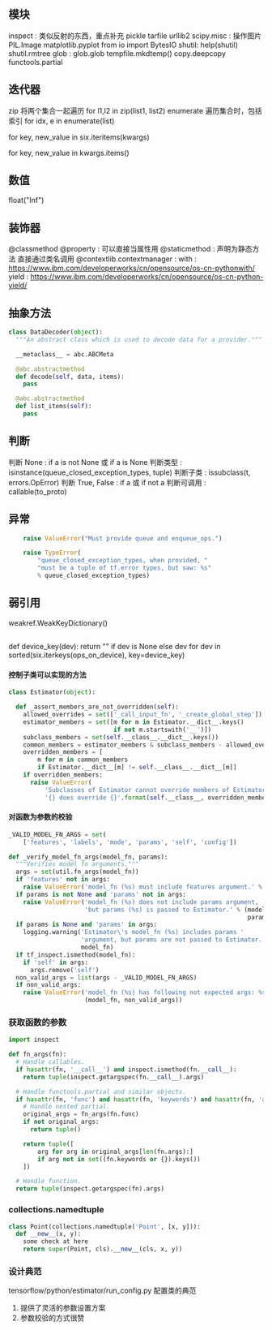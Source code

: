 
## 模块

inspect : 类似反射的东西，重点补充
pickle
tarfile
urllib2
scipy.misc : 操作图片
PIL.Image
matplotlib.pyplot
from io import BytesIO
shutil: help(shutil) shutil.rmtree
glob : glob.glob
tempfile.mkdtemp()
copy.deepcopy
functools.partial

## 迭代器

zip 将两个集合一起遍历 for l1,l2 in zip(list1, list2)
enumerate 遍历集合时，包括索引  for idx, e in enumerate(list)

for key, new_value in six.iteritems(kwargs)

for key, new_value in kwargs.items()

## 数值

float("Inf")

## 装饰器

  @classmethod
  @property   : 可以直接当属性用
  @staticmethod :  声明为静态方法 直接通过类名调用
  @contextlib.contextmanager :
  with  : https://www.ibm.com/developerworks/cn/opensource/os-cn-pythonwith/
  yield : https://www.ibm.com/developerworks/cn/opensource/os-cn-python-yield/

## 抽象方法

```python
class DataDecoder(object):
  """An abstract class which is used to decode data for a provider."""

  __metaclass__ = abc.ABCMeta

  @abc.abstractmethod
  def decode(self, data, items):
    pass

  @abc.abstractmethod
  def list_items(self):
    pass
```


## 判断

判断 None :  if a is not None 或  if a is None
判断类型  : isinstance(queue_closed_exception_types, tuple)
判断子类  : issubclass(t, errors.OpError)
判断 True, False : if a 或  if not a
判断可调用 : callable(to_proto)


## 异常

``` python
    raise ValueError("Must provide queue and enqueue_ops.")

    raise TypeError(
        "queue_closed_exception_types, when provided, "
        "must be a tuple of tf.error types, but saw: %s"
        % queue_closed_exception_types)
```
## 弱引用

weakref.WeakKeyDictionary()


##

def device_key(dev):
  return "" if dev is None else dev
for dev in sorted(six.iterkeys(ops_on_device), key=device_key)


#### 控制子类可以实现的方法

``` python
class Estimator(object):

  def _assert_members_are_not_overridden(self):
    allowed_overrides = set(['_call_input_fn', '_create_global_step'])
    estimator_members = set([m for m in Estimator.__dict__.keys()
                             if not m.startswith('__')])
    subclass_members = set(self.__class__.__dict__.keys())
    common_members = estimator_members & subclass_members - allowed_overrides
    overridden_members = [
        m for m in common_members
        if Estimator.__dict__[m] != self.__class__.__dict__[m]]
    if overridden_members:
      raise ValueError(
          'Subclasses of Estimator cannot override members of Estimator. '
          '{} does override {}'.format(self.__class__, overridden_members))
```

#### 对函数为参数的校验

``` python
_VALID_MODEL_FN_ARGS = set(
    ['features', 'labels', 'mode', 'params', 'self', 'config'])

def _verify_model_fn_args(model_fn, params):
  """Verifies model fn arguments."""
  args = set(util.fn_args(model_fn))
  if 'features' not in args:
    raise ValueError('model_fn (%s) must include features argument.' % model_fn)
  if params is not None and 'params' not in args:
    raise ValueError('model_fn (%s) does not include params argument, '
                     'but params (%s) is passed to Estimator.' % (model_fn,
                                                                  params))
  if params is None and 'params' in args:
    logging.warning('Estimator\'s model_fn (%s) includes params '
                    'argument, but params are not passed to Estimator.',
                    model_fn)
  if tf_inspect.ismethod(model_fn):
    if 'self' in args:
      args.remove('self')
  non_valid_args = list(args - _VALID_MODEL_FN_ARGS)
  if non_valid_args:
    raise ValueError('model_fn (%s) has following not expected args: %s' %
                     (model_fn, non_valid_args))
```

### 获取函数的参数



``` python
import inspect

def fn_args(fn):
  # Handle callables.
  if hasattr(fn, '__call__') and inspect.ismethod(fn.__call__):
    return tuple(inspect.getargspec(fn.__call__).args)

  # Handle functools.partial and similar objects.
  if hasattr(fn, 'func') and hasattr(fn, 'keywords') and hasattr(fn, 'args'):
    # Handle nested partial.
    original_args = fn_args(fn.func)
    if not original_args:
      return tuple()

    return tuple([
        arg for arg in original_args[len(fn.args):]
        if arg not in set((fn.keywords or {}).keys())
    ])

  # Handle function.
  return tuple(inspect.getargspec(fn).args)
```


### collections.namedtuple

``` python
class Point(collections.namedtuple('Point', [x, y])):
  def __new__(x, y):
    some check at here
    return super(Point, cls).__new__(cls, x, y))
```

### 设计典范

tensorflow/python/estimator/run_config.py 配置类的典范

1. 提供了灵活的参数设置方案
2. 参数校验的方式很赞



